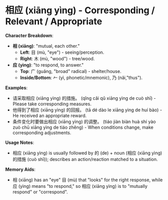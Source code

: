 # **相应 (xiāng yìng) - Corresponding / Relevant / Appropriate**

**Character Breakdown**:  
- **相 (xiāng)**: "mutual, each other."
  - **Left**: 目 (mù, "eye") - seeing/perception.
  - **Right**: 木 (mù, "wood") - tree/wood.  
- **应 (yìng)**: "to respond, to answer."
  - **Top**: 广 (guǎng, "broad" radical) - shelter/house.
  - **Inside/Bottom**: 𠂉 (yì, phonetic/mnemonic), 乃 (nǎi,"thus").

**Examples**:  
- 请采取相应 (xiāng yìng) 的措施。 (qǐng cǎi qǔ xiāng yìng de cuò shī) - Please take corresponding measures.  
- 他得到了相应 (xiāng yìng) 的回报。 (tā dé dào le xiāng yìng de huí bào) - He received an appropriate reward.  
- 条件变化时要做出相应 (xiāng yìng) 的调整。 (tiáo jiàn biàn huà shí yào zuò chū xiāng yìng de tiáo zhěng) - When conditions change, make corresponding adjustments.

**Usage Notes**:  
- 相应 (xiāng yìng) is usually followed by 的 (de) + noun (相应 (xiāng yìng) 的措施 (cuò shī)); describes an action/reaction matched to a situation.

**Memory Aids**:  
- 相 (xiāng) has an "eye" 目 (mù) that "looks" for the right response, while 应 (yìng) means "to respond," so 相应 (xiāng yìng) is to "mutually respond" or "correspond".